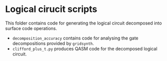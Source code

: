 # Logical cirucit scripts

This folder contains code for generating the logical circuit
decomposed into surface code operations.

- `decomposition_accuracy` contains code for analysing the gate decompositions provided by `gridsynth`.
- `clifford_plus_t.py` produces QASM code for the decomposed logical circuit.
